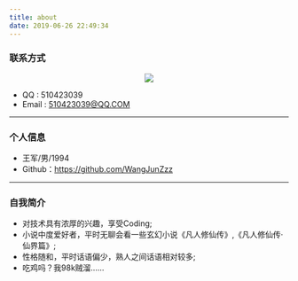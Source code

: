 ```yaml
---
title: about
date: 2019-06-26 22:49:34
---
```

### 联系方式
<div align=center><img  src="http://thirdwx.qlogo.cn/mmopen/uHwLXtyH4IUj1E0EADjt5KWG7KdcGY3G5UGh0ibOHKzEhzwElFN7CMlmMErCRDeAHFHFcgib8ICoUoXt60wjq4ew/132"/></div>

+ QQ : 510423039
+ Email : 510423039@QQ.COM
----
### 个人信息
+ 王军/男/1994
+ Github：https://github.com/WangJunZzz
----
### 自我简介
+ 对技术具有浓厚的兴趣，享受Coding;
+ 小说中度爱好者，平时无聊会看一些玄幻小说《凡人修仙传》,《凡人修仙传·仙界篇》;
+ 性格随和，平时话语偏少，熟人之间话语相对较多;
+ 吃鸡吗？我98k贼溜......
